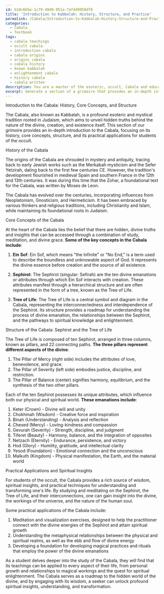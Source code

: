 ```yaml
---
id: b10c6b5e-1c79-49d9-951a-7af4d9958df8
title: 'Introduction to Kabbalah: History, Structure, and Practice'
permalink: /Cabala/Introduction-to-Kabbalah-History-Structure-and-Practice/
categories:
  - Cabala
  - Textbook
tags:
  - cabala teachings
  - occult cabala
  - introduction cabala
  - cabala origins
  - origins cabala
  - cabala history
  - known kabbalah
  - enlightenment cabala
  - history cabala
  - cabala written
description: You are a master of the esoteric, occult, Cabala and education, you have written many textbooks on the subject in ways that provide students with rich and deep understanding of the subject. You are being asked to write textbook-like sections on a topic and you do it with full context, explainability, and reliability in accuracy to the true facts of the topic at hand, in a textbook style that a student would easily be able to learn from, in a rich, engaging, and contextual way. Always include relevant context (such as formulas and history), related concepts, and in a way that someone can gain deep insights from.
excerpt: Generate a section of a grimoire that provides an in-depth introduction to the Cabala, focusing on its history, core concepts, and structure, such as Sephirot, Ein Sof, and the Tree of Life, as well as practical applications and spiritual insights that a student of the occult can learn from to enrich their knowledge and understanding of this mystical tradition.
---
```

Introduction to the Cabala: History, Core Concepts, and Structure

The Cabala, also known as Kabbalah, is a profound esoteric and mystical tradition rooted in Judaism, which aims to unveil hidden truths behind the nature of the divine, creation, and existence itself. This section of our grimoire provides an in-depth introduction to the Cabala, focusing on its history, core concepts, structure, and its practical applications for students of the occult.

History of the Cabala

The origins of the Cabala are shrouded in mystery and antiquity, tracing back to early Jewish works such as the Merkabah mysticism and the Sefer Yetzirah, dating back to the first few centuries CE. However, the tradition's development flourished in medieval Spain and southern France in the 12th and 13th centuries. It was during this time that the Zohar, a foundational text for the Cabala, was written by Moses de Leon. 

The Cabala has evolved over the centuries, incorporating influences from Neoplatonism, Gnosticism, and Hermeticism. It has been embraced by various thinkers and religious traditions, including Christianity and Islam, while maintaining its foundational roots in Judaism.

Core Concepts of the Cabala

At the heart of the Cabala lies the belief that there are hidden, divine truths and insights that can be accessed through a combination of study, meditation, and divine grace. **Some of the key concepts in the Cabala include**:

1. ****Ein Sof****: Ein Sof, which means "the Infinite" or "No End," is a term used to describe the boundless and unknowable aspect of God. It represents the divine essence before creation and the source of all existence.

2. ****Sephirot****: The Sephirot (singular: Sefirah) are the ten divine emanations or attributes through which Ein Sof interacts with creation. These attributes manifest through a hierarchical structure and are often represented in the form of a tree, known as the Tree of Life.

3. ****Tree of Life****: The Tree of Life is a central symbol and diagram in the Cabala, representing the interconnectedness and interdependence of the Sephirot. Its structure provides a roadmap for understanding the process of divine emanation, the relationships between the Sephirot, and the pathways to spiritual knowledge and enlightenment.

Structure of the Cabala: Sephirot and the Tree of Life

The Tree of Life is composed of ten Sephirot, arranged in three columns, known as pillars, and 22 connecting paths. **The three pillars represent different aspects of the divine**:

1. The Pillar of Mercy (right side) includes the attributes of love, benevolence, and grace.
2. The Pillar of Severity (left side) embodies justice, discipline, and restriction.
3. The Pillar of Balance (center) signifies harmony, equilibrium, and the synthesis of the two other pillars.

Each of the ten Sephirot possesses its unique attributes, which influence both our physical and spiritual world. **These emanations include**:

1. Keter (Crown) - Divine will and unity
2. Chokhmah (Wisdom) - Creative force and inspiration
3. Binah (Understanding) - Analysis and reflection
4. Chesed (Mercy) - Loving-kindness and compassion
5. Gevurah (Severity) - Strength, discipline, and judgment
6. Tiferet (Beauty) - Harmony, balance, and the integration of opposites
7. Netzach (Eternity) - Endurance, persistence, and victory
8. Hod (Glory) - Humility, gratitude, and intellectual clarity
9. Yesod (Foundation) - Emotional connection and the unconscious
10. Malkuth (Kingdom) - Physical manifestation, the Earth, and the material world

Practical Applications and Spiritual Insights

For students of the occult, the Cabala provides a rich source of wisdom, spiritual insights, and practical techniques for understanding and transforming one's life. By studying and meditating on the Sephirot, the Tree of Life, and their interconnections, one can gain insight into the divine, the workings of the universe, and the nature of the human soul.

Some practical applications of the Cabala include:

1. Meditation and visualization exercises, designed to help the practitioner connect with the divine energies of the Sephirot and attain spiritual growth
2. Understanding the metaphysical relationships between the physical and spiritual realms, as well as the ebb and flow of divine energy
3. Developing a foundation for developing magical practices and rituals that employ the power of the divine emanations

As a student delves deeper into the study of the Cabala, they will find that its teachings can be applied to every aspect of their life, from personal growth and relationships to magical workings and the quest for spiritual enlightenment. The Cabala serves as a roadmap to the hidden world of the divine, and by engaging with its wisdom, a seeker can unlock profound spiritual insights, understanding, and transformation.
